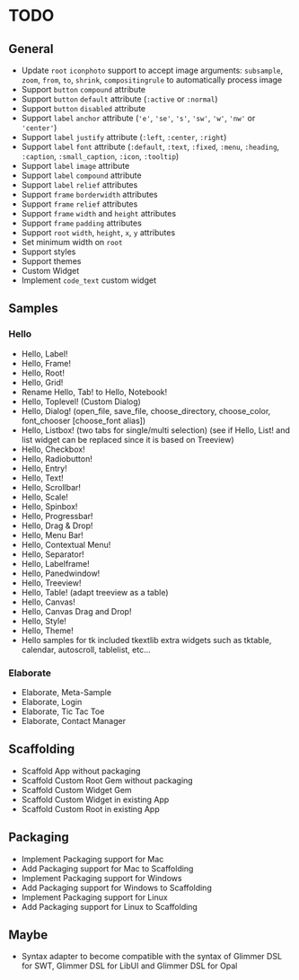 # TODO

## General

- Update `root` `iconphoto` support to accept image arguments: `subsample`, `zoom`, `from`, `to`, `shrink`, `compositingrule` to automatically process image
- Support `button` `compound` attribute
- Support `button` `default` attribute (`:active` or `:normal`)
- Support `button` `disabled` attribute
- Support `label` `anchor` attribute (`'e'`, `'se'`, `'s'`, `'sw'`, `'w'`, `'nw'` or `'center'`)
- Support `label` `justify` attribute (`:left`, `:center`, `:right`)
- Support `label` `font` attribute (`:default`, `:text`, `:fixed`, `:menu`, `:heading`, `:caption`, `:small_caption`, `:icon`, `:tooltip`)
- Support `label` `image` attribute
- Support `label` `compound` attribute
- Support `label` `relief` attributes
- Support `frame` `borderwidth` attributes
- Support `frame` `relief` attributes
- Support `frame` `width` and `height` attributes
- Support `frame` `padding` attributes
- Support `root` `width`, `height`, `x`, `y` attributes
- Set minimum width on `root`
- Support styles
- Support themes
- Custom Widget
- Implement `code_text` custom widget

## Samples

### Hello

- Hello, Label!
- Hello, Frame!
- Hello, Root!
- Hello, Grid!
- Rename Hello, Tab! to Hello, Notebook!
- Hello, Toplevel! (Custom Dialog)
- Hello, Dialog! (open_file, save_file, choose_directory, choose_color, font_chooser [choose_font alias])
- Hello, Listbox! (two tabs for single/multi selection) (see if Hello, List! and list widget can be replaced since it is based on Treeview)
- Hello, Checkbox!
- Hello, Radiobutton!
- Hello, Entry!
- Hello, Text!
- Hello, Scrollbar!
- Hello, Scale!
- Hello, Spinbox!
- Hello, Progressbar!
- Hello, Drag & Drop!
- Hello, Menu Bar!
- Hello, Contextual Menu!
- Hello, Separator!
- Hello, Labelframe!
- Hello, Panedwindow!
- Hello, Treeview!
- Hello, Table! (adapt treeview as a table)
- Hello, Canvas!
- Hello, Canvas Drag and Drop!
- Hello, Style!
- Hello, Theme!
- Hello samples for tk included tkextlib extra widgets such as tktable, calendar, autoscroll, tablelist, etc...

### Elaborate

- Elaborate, Meta-Sample
- Elaborate, Login
- Elaborate, Tic Tac Toe
- Elaborate, Contact Manager

## Scaffolding

- Scaffold App without packaging
- Scaffold Custom Root Gem without packaging
- Scaffold Custom Widget Gem
- Scaffold Custom Widget in existing App
- Scaffold Custom Root in existing App

## Packaging

- Implement Packaging support for Mac
- Add Packaging support for Mac to Scaffolding
- Implement Packaging support for Windows
- Add Packaging support for Windows to Scaffolding
- Implement Packaging support for Linux
- Add Packaging support for Linux to Scaffolding

## Maybe

- Syntax adapter to become compatible with the syntax of Glimmer DSL for SWT, Glimmer DSL for LibUI and Glimmer DSL for Opal
